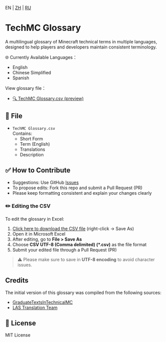 EN | [ZH](README.zh.md) | [RU](README.ru.md)
# TechMC Glossary

A multilingual glossary of Minecraft technical terms in multiple languages, designed to help players and developers maintain consistent terminology.

🌐 Currently Available Languages：

- English
- Chinese Simplified
- Spanish

View glossary file：
- [🔍 TechMC Glossary.csv (preview)](https://github.com/DuskScorpio/TechMC-Glossary/blob/main/TechMC%20Glossary.csv)

## 📄 File

- `TechMC Glossary.csv`  
  Contains:
  - Short Form
  - Term (English)
  - Translations
  - Description

## ✅ How to Contribute

- Suggestions: Use GitHub [Issues](https://github.com/DuskScorpio/TechMC-Glossary/issues)
- To propose edits: Fork this repo and submit a Pull Request (PR)
- Please keep formatting consistent and explain your changes clearly

### ✏️ Editing the CSV

To edit the glossary in Excel:

1. [Click here to download the CSV file](https://github.com/DuskScorpio/TechMC-Glossary/raw/main/TechMC%20Glossary.csv) (right-click → Save As)  
2. Open it in Microsoft Excel
3. After editing, go to **File > Save As**
4. Choose **CSV UTF-8 (Comma delimited) (*.csv)** as the file format
5. Submit your edited file through a Pull Request (PR)

> ⚠️ Please make sure to save in **UTF-8 encoding** to avoid character issues.

## Credits
The initial version of this glossary was compiled from the following sources:
- [GraduateTextsInTechnicalMC](https://github.com/tanhHeng/GraduateTextsInTechnicalMC)
- [LAS Translation Team](https://www.youtube.com/@redstonevideotranslation5478)

## 📜 License

MIT License
